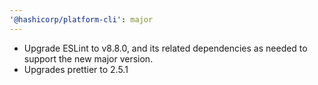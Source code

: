 ```yaml
---
'@hashicorp/platform-cli': major
---
```


- Upgrade ESLint to v8.8.0, and its related dependencies as needed to support the new major version.
- Upgrades prettier to 2.5.1
